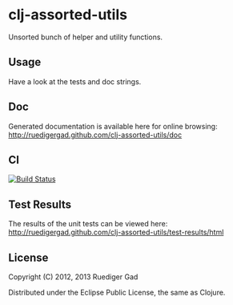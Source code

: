 clj-assorted-utils
==================

Unsorted bunch of helper and utility functions.


## Usage

Have a look at the tests and doc strings.


## Doc

Generated documentation is available here for online browsing:
http://ruedigergad.github.com/clj-assorted-utils/doc

## CI

[![Build Status](https://travis-ci.org/ruedigergad/clj-assorted-utils.png?branch=master)](https://travis-ci.org/ruedigergad/clj-assorted-utils)

## Test Results

The results of the unit tests can be viewed here: 
http://ruedigergad.github.com/clj-assorted-utils/test-results/html

## License

Copyright (C) 2012, 2013 Ruediger Gad

Distributed under the Eclipse Public License, the same as Clojure.


